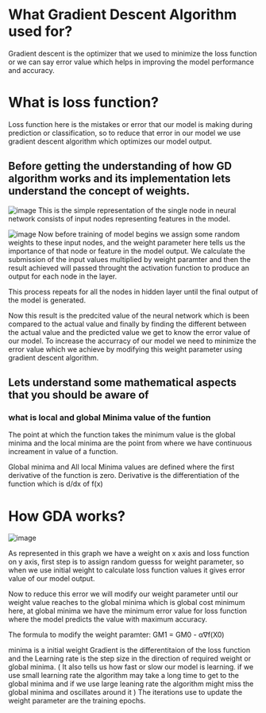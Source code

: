 # What Gradient Descent Algorithm used for?
Gradient descent is the optimizer that we used to minimize the loss function or we can say error value which helps in improving the model performance and accuracy.

# What is loss function?
Loss function here is the mistakes or error that our model is making during prediction or classification, so to reduce that error in our model we use gradient descent algorithm which optimizes our model output.

## Before getting the understanding of how GD algorithm works and its implementation lets understand the concept of weights.
![image](https://github.com/shresth-H/Deep-Learning/assets/57328884/ea6e0e4b-e024-4c93-952a-d488096e9ec9)
This is the simple representation of the single node in neural network consists of input nodes representing features in the model.

![image](https://github.com/shresth-H/Deep-Learning/assets/57328884/ae3fc5e6-2ca7-4e48-b36a-f9e8f4682780)
Now before training of model begins we assign some random weights to these input nodes, and the weight parameter here tells us the importance of that node or feature in the model output. We calculate the submission of the input values multiplied by weight paramter and then the result achieved will passed throught the activation function to produce an output for each node in the layer.

This process repeats for all the nodes in hidden layer until the final output of the model is generated.

Now this result is the predcited value of the neural network which is been compared to the actual value and finally by finding the different between the actual value and the predicted value we get to know the error value of our model.
To increase the accurracy of our model we need to minimize the error value which we achieve by modifying this weight parameter using gradient descent algorithm.


## Lets understand some mathematical aspects that you should be aware of

### what is local and global Minima value of the funtion
The point at which the function takes the minimum value is the global minima and the local minima are the point from where we have continuous increament in value of a function.

Global minima and All local Minima values are defined where the first derivative of the function is zero.
Derivative is the differentiation of the function which is d/dx of f(x)

# How GDA works?
![image](https://github.com/shresth-H/Deep-Learning/assets/57328884/6eee5f0f-1169-4f46-9572-dc49c953c473)

As represented in this graph we have a weight on x axis and loss function on y axis, first step is to assign random guesss for weight parameter, so when we use initial weight to calculate loss function values it gives error value of our model output.

Now to reduce this error we will modify our weight parameter until our weight value reaches to the global minima which is global cost minimum here, at global minima we have the minimum error value for loss function where the model predicts the value with maximum accuracy.

The formula to modify the weight paramter:  GM1 = GM0 - α∇f(X0​)

minima is a initial weight 
Gradient is the differentitaion of the loss function and the
Learning rate is the step size in the direction of required weight or global minima. ( It also tells us how fast or slow our model is learning. if we use small learning rate the algorithm may take a long time to get to the global minima and if we use large leaning rate the algorithm might miss the global minima and oscillates around it )
The iterations use to update the weight parameter are the training epochs.


